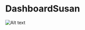 # DashboardSusan
![Alt text](C:/Users/slarazun/Downloads/picasion.com_2c47d43f79e870334ad4f830da776aa0.gif?raw=true "Optional Title")
